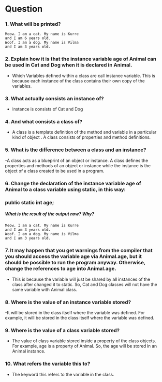 # Question

### 1. What will be printed?
~~~
Meow. I am a cat. My name is Kurre
and I am 6 years old.
Woof. I am a dog. My name is Vilma
and I am 3 years old.
~~~

### 2. Explain how it is that the instance variable age of Animal can be used in Cat and Dog when it is declared in Animal.
- Which Variables defined within a class are call instance variable. This is because each instance of the class contains  their own copy of the variables.

### 3. What actually consists an instance of?
- Instance is consists of Cat and Dog

### 4. And what consists a class of?
- A class is a template definition of the method and variable in a particular kind of object . A class consists of properties and method definitions.

### 5. What is the difference between a class and an instance?
-A class acts as a blueprint of an object or instance. A class defines the properties and methods of an object or instance while the instance is the object of a class created to be used in a program.

### 6. Change the declaration of the instance variable age of Animal to a class variable using static, in this way:
### public static int age;
##### What is the result of the output now? Why?
~~~
Meow. I am a cat. My name is Kurre
and I am 3 years old.
Woof. I am a dog. My name is Vilma
and I am 3 years old.
~~~

### 7. It may happen that you get warnings from the compiler that you should access the variable age via Animal.age, but it should be possible to run the program anyway. Otherwise, change the references to age into Animal.age.
 - This is because the variable will just be shared by all instances of the class after changed it to static. So, Cat and Dog classes will not have the same variable with Animal class.

### 8. Where is the value of an instance variable stored?
-It will be stored in the class itself where the variable was defined. For example, it will be stored in the class itself where the variable was defined.

### 9. Where is the value of a class variable stored?
- The value of class variable stored inside a property of the class objects. For example, age is a property of Animal. So, the age will be stored in an Animal instance.

### 10. What refers the variable this to?
- The keyword this refers to the variable in the class.
